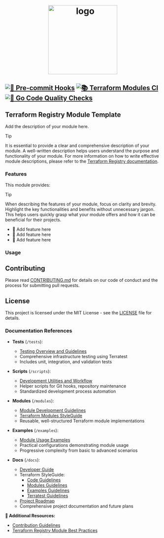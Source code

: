 <h1 align="center">
  <img alt="logo" src="https://forum.huawei.com/enterprise/en/data/attachment/forum/202204/21/120858nak5g1epkzwq5gcs.png" width="224px"/><br/>

[![🧼 Pre-commit Hooks](https://github.com/Excoriate/terraform-registry-module-template/actions/workflows/pre-commit.yml/badge.svg)](https://github.com/Excoriate/terraform-registry-module-template/actions/workflows/pre-commit.yml) [![📚 Terraform Modules CI](https://github.com/Excoriate/terraform-registry-module-template/actions/workflows/tf-modules-ci.yaml/badge.svg)](https://github.com/Excoriate/terraform-registry-module-template/actions/workflows/tf-modules-ci.yaml) [![🦫 Go Code Quality Checks](https://github.com/Excoriate/terraform-registry-module-template/actions/workflows/go-linter.yaml/badge.svg)](https://github.com/Excoriate/terraform-registry-module-template/actions/workflows/go-linter.yaml)
---

## Terraform Registry Module Template

Add the description of your module here.

> [!TIP]
> It is essential to provide a clear and comprehensive description of your module. A well-written description helps users understand the purpose and functionality of your module. For more information on how to write effective module descriptions, please refer to the [Terraform Registry documentation](https://registry.terraform.io/).

### Features

This module provides:

> [!TIP]
> When describing the features of your module, focus on clarity and brevity. Highlight the key functionalities and benefits without unnecessary jargon. This helps users quickly grasp what your module offers and how it can be beneficial for their projects.

- 🚀 Add feature here
- 🚀 Add feature here
- 🚀 Add feature here

### Usage

## Contributing

Please read [CONTRIBUTING.md](CONTRIBUTING.md) for details on our code of conduct and the process for submitting pull requests.

## License

This project is licensed under the MIT License - see the [LICENSE](LICENSE) file for details.

### Documentation References

- **Tests** (`/tests`):
  - [Testing Overview and Guidelines](/tests/README.md)
  - Comprehensive infrastructure testing using Terratest
  - Includes unit, integration, and validation tests

- **Scripts** (`/scripts`):
  - [Development Utilities and Workflow](/scripts/README.md)
  - Helper scripts for Git hooks, repository maintenance
  - Standardized development process automation

- **Modules** (`/modules`):
  - [Module Development Guidelines](/modules/README.md)
  - [Terraform Modules StyleGuide](/docs/conventions/terraform-modules-styleguide.md)
  - Reusable, well-structured Terraform module implementations

- **Examples** (`/examples`):
  - [Module Usage Examples](/examples/README.md)
  - Practical configurations demonstrating module usage
  - Progressive complexity from basic to advanced scenarios

- **Docs** (`/docs`):
  - [Developer Guide](/docs/developer-guide.md)
  - Terraform StyleGuide:
    - [Code Guidelines](/docs/terraform-styleguide/terraform-styleguide-code.md)
    - [Modules Guidelines](/docs/terraform-styleguide/terraform-styleguide-modules.md)
    - [Examples Guidelines](/docs/terraform-styleguide/terraform-styleguide-examples.md)
    - [Terratest Guidelines](/docs/terraform-styleguide/terraform-styleguide-terratest.md)
  - [Project Roadmap](/docs/ROADMAP.md)
  - Comprehensive project documentation and future plans

**📘 Additional Resources:**
- [Contribution Guidelines](CONTRIBUTING.md)
- [Terraform Registry Module Best Practices](/docs/terraform-styleguide/terraform-styleguide-modules.md)
